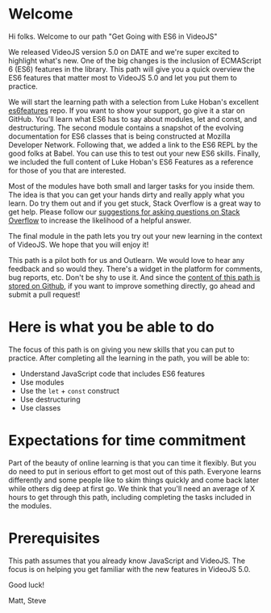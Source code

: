 # Welcome

Hi folks.  Welcome to our path "Get Going with ES6 in VideoJS"

We released VideoJS version 5.0 on DATE and we're super excited to highlight what's new. One of the big changes is the inclusion of ECMAScript 6 (ES6) features in the library. This path will give you a quick overview the ES6 features that matter most to VideoJS 5.0 and let you put them to practice.

We will start the learning path with a selection from Luke Hoban's excellent [es6features](http://git.io/es6features) repo. If you want to show your support, go give it a star on GitHub. You'll learn what ES6 has to say about modules, let and const, and destructuring. The second module contains a snapshot of the evolving documentation for ES6 classes that is being constructed at Mozilla Developer Network. Following that, we added a link to the ES6 REPL by the good folks at Babel. You can use this to test out your new ES6 skills. Finally, we included the full content of Luke Hoban's ES6 Features as a reference for those of you that are interested.

Most of the modules have both small and larger tasks for you inside them. The idea is that you can get your hands dirty and really apply what you learn. Do try them out and if you get stuck, Stack Overflow is a great way to get help. Please follow our [suggestions for asking questions on Stack Overflow](https://github.com/videojs/video.js/wiki/Support) to increase the likelihood of a helpful answer.

The final module in the path lets you try out your new learning in the context of VideoJS. We hope that you will enjoy it!

This path is a pilot both for us and Outlearn. We would love to hear any feedback and so would they. There's a widget in the platform for comments, bug reports, etc. Don't be shy to use it. And since the [content of this path is stored on Github](https://github.com/outlearn-content/videojs), if you want to improve something directly, go ahead and submit a pull request!


# Here is what you be able to do

The focus of this path is on giving you new skills that you can put to practice. After completing all the learning in the path, you will be able to:

- Understand JavaScript code that includes ES6 features
- Use modules
- Use the `let` + `const` construct
- Use destructuring
- Use classes


# Expectations for time commitment

Part of the beauty of online learning is that you can time it flexibly. But you do need to put in serious effort to get most out of this path. Everyone learns differently and some people like to skim things quickly and come back later while others dig deep at first go. We think that you'll need an average of X hours to get through this path, including completing the tasks included in the modules.

# Prerequisites

This path assumes that you already know JavaScript and VideoJS. The focus is on helping you get familiar with the new features in VideoJS 5.0.

Good luck!

Matt, Steve
